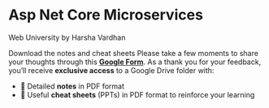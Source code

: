 # Asp Net Core Microservices
 Web University by Harsha Vardhan

Download the notes and cheat sheets
Please take a few moments to share your thoughts through this [**Google Form**](https://forms.gle/sxqW3bCoGdbkZvuu9).
As a thank you for your feedback, you’ll receive **exclusive access** to a Google Drive folder with:
- 📄 Detailed **notes** in PDF format
- 📝 Useful **cheat sheets** (PPTs) in PDF format to reinforce your learning
